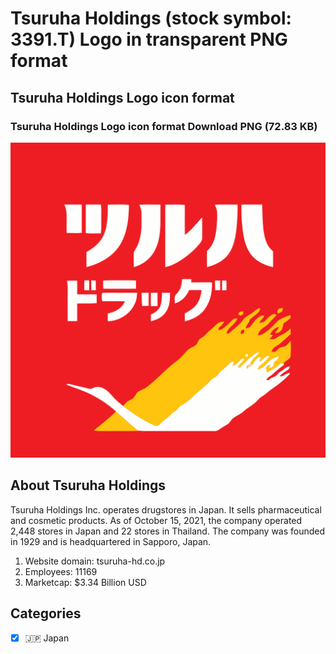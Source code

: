 # Tsuruha Holdings (stock symbol: 3391.T) Logo in transparent PNG format

## Tsuruha Holdings Logo icon format

### Tsuruha Holdings Logo icon format Download PNG (72.83 KB)

![Tsuruha Holdings Logo icon format Download PNG (72.83 KB)](/img/orig/3391.T-d228d3ca.png)

## About Tsuruha Holdings

Tsuruha Holdings Inc. operates drugstores in Japan. It sells pharmaceutical and cosmetic products. As of October 15, 2021, the company operated 2,448 stores in Japan and 22 stores in Thailand. The company was founded in 1929 and is headquartered in Sapporo, Japan.

1. Website domain: tsuruha-hd.co.jp
2. Employees: 11169
3. Marketcap: $3.34 Billion USD


## Categories
- [x] 🇯🇵 Japan
